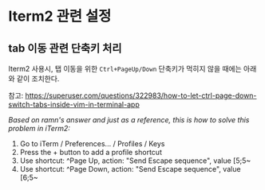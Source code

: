# Iterm2 관련 설정

## tab 이동 관련 단축키 처리
Iterm2 사용시, 탭 이동을 위한 `Ctrl+PageUp/Down` 단축키가 먹히지 않을 때에는 아래와 같이 조치한다.

참고: https://superuser.com/questions/322983/how-to-let-ctrl-page-down-switch-tabs-inside-vim-in-terminal-app

_Based on ramn's answer and just as a reference, this is how to solve this problem in iTerm2:_

1. Go to iTerm / Preferences... / Profiles / Keys
2. Press the + button to add a profile shortcut
3. Use shortcut: ^Page Up, action: "Send Escape sequence", value [5;5~
4. Use shortcut: ^Page Down, action: "Send Escape sequence", value [6;5~
